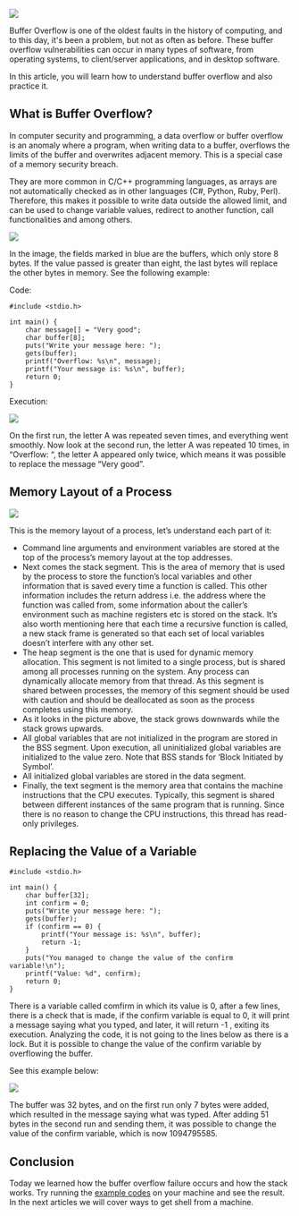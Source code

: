 ![](https://cdn-images-1.medium.com/max/800/0*hFHxet6fJJ-gyHH9.jpg)

Buffer Overflow is one of the oldest faults in the history of computing, and to this day, it's been a problem, but not as often as before. These buffer overflow vulnerabilities can occur in many types of software, from operating systems, to client/server applications, and in desktop software.

In this article, you will learn how to understand buffer overflow and also practice it.

## What is Buffer Overflow?

In computer security and programming, a data overflow or buffer overflow is an anomaly where a program, when writing data to a buffer, overflows the limits of the buffer and overwrites adjacent memory. This is a special case of a memory security breach.

They are more common in C/C++ programming languages, as arrays are not automatically checked as in other languages (C#, Python, Ruby, Perl). Therefore, this makes it possible to write data outside the allowed limit, and can be used to change variable values, redirect to another function, call functionalities and among others.

![](https://miro.medium.com/max/640/0*LSpKV081ZjkXHglF.png)

In the image, the fields marked in blue are the buffers, which only store 8 bytes. If the value passed is greater than eight, the last bytes will replace the other bytes in memory. See the following example:

Code:

```
#include <stdio.h>

int main() {
    char message[] = "Very good";
    char buffer[8];
    puts("Write your message here: ");
    gets(buffer);
    printf("Overflow: %s\n", message);
    printf("Your message is: %s\n", buffer);
    return 0;
}
```

Execution:

![](https://miro.medium.com/max/640/1*hta69sb-oU5bAy3psjnyfA.png)

On the first run, the letter A was repeated seven times, and everything went smoothly. Now look at the second run, the letter A was repeated 10 times, in “Overflow: “, the letter A appeared only twice, which means it was possible to replace the message “Very good”.

## Memory Layout of a Process

![](https://miro.medium.com/max/358/0*f3lqlI5e7kdqsJTV.png)

This is the memory layout of a process, let’s understand each part of it:

* Command line arguments and environment variables are stored at the top of the process’s memory layout at the top addresses.
* Next comes the stack segment. This is the area of memory that is used by the process to store the function’s local variables and other information that is saved every time a function is called. This other information includes the return address i.e. the address where the function was called from, some information about the caller’s environment such as machine registers etc is stored on the stack. It’s also worth mentioning here that each time a recursive function is called, a new stack frame is generated so that each set of local variables doesn’t interfere with any other set.
* The heap segment is the one that is used for dynamic memory allocation. This segment is not limited to a single process, but is shared among all processes running on the system. Any process can dynamically allocate memory from that thread. As this segment is shared between processes, the memory of this segment should be used with caution and should be deallocated as soon as the process completes using this memory.
* As it looks in the picture above, the stack grows downwards while the stack grows upwards.
* All global variables that are not initialized in the program are stored in the BSS segment. Upon execution, all uninitialized global variables are initialized to the value zero. Note that BSS stands for ‘Block Initiated by Symbol’.
* All initialized global variables are stored in the data segment.
* Finally, the text segment is the memory area that contains the machine instructions that the CPU executes. Typically, this segment is shared between different instances of the same program that is running. Since there is no reason to change the CPU instructions, this thread has read-only privileges.

## Replacing the Value of a Variable

```
#include <stdio.h>

int main() {
    char buffer[32];
    int confirm = 0;
    puts("Write your message here: ");
    gets(buffer);
    if (confirm == 0) {
        printf("Your message is: %s\n", buffer);
        return -1;
    }
    puts("You managed to change the value of the confirm variable!\n");
    printf("Value: %d", confirm);
    return 0;
}
```

There is a variable called comfirm in which its value is 0, after a few lines, there is a check that is made, if the confirm variable is equal to 0, it will print a message saying what you typed, and later, it will return -1 , exiting its execution. Analyzing the code, it is not going to the lines below as there is a lock. But it is possible to change the value of the confirm variable by overflowing the buffer.

See this example below:

![](https://miro.medium.com/max/640/1*CDmWCm2T6cDgj0eKionvyA.png)

The buffer was 32 bytes, and on the first run only 7 bytes were added, which resulted in the message saying what was typed. After adding 51 bytes in the second run and sending them, it was possible to change the value of the confirm variable, which is now 1094795585.

## Conclusion

Today we learned how the buffer overflow failure occurs and how the stack works. Try running the [example codes](https://github.com/MrEmpy/BufferOverflow/tree/main/01-introduction) on your machine and see the result. In the next articles we will cover ways to get shell from a machine.
